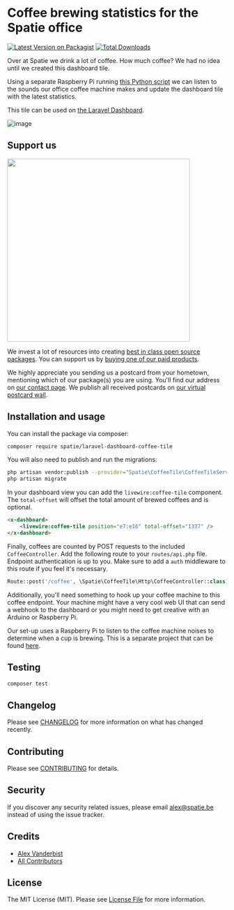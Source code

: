 # Coffee brewing statistics for the Spatie office

[![Latest Version on Packagist](https://img.shields.io/packagist/v/spatie/laravel-dashboard-coffee-tile.svg?style=flat-square)](https://packagist.org/packages/spatie/laravel-dashboard-coffee-tile)
[![Total Downloads](https://img.shields.io/packagist/dt/spatie/laravel-dashboard-coffee-tile.svg?style=flat-square)](https://packagist.org/packages/spatie/laravel-dashboard-coffee-tile)

Over at Spatie we drink a lot of coffee. How much coffee? We had no idea until we created this dashboard tile.

Using a separate Raspberry Pi running [this Python script](https://github.com/spatie/dashboard-coffee-listener/) we can listen to the sounds our office coffee machine makes and update the dashboard tile with the latest statistics.

This tile can be used on [the Laravel Dashboard](https://docs.spatie.be/laravel-dashboard).

![image](https://user-images.githubusercontent.com/6287961/140376262-2c257983-d38a-4fc0-ac61-518643111d77.png)


## Support us

[<img src="https://github-ads.s3.eu-central-1.amazonaws.com/laravel-dashboard-skeleton-tile.jpg?t=1" width="419px" />](https://spatie.be/github-ad-click/laravel-dashboard-skeleton-tile)

We invest a lot of resources into creating [best in class open source packages](https://spatie.be/open-source). You can support us by [buying one of our paid products](https://spatie.be/open-source/support-us).

We highly appreciate you sending us a postcard from your hometown, mentioning which of our package(s) you are using. You'll find our address on [our contact page](https://spatie.be/about-us). We publish all received postcards on [our virtual postcard wall](https://spatie.be/open-source/postcards).

## Installation and usage

You can install the package via composer:

```bash
composer require spatie/laravel-dashboard-coffee-tile
```

You will also need to publish and run the migrations:

```bash
php artisan vendor:publish --provider="Spatie\CoffeeTile\CoffeeTileServiceProvider" --tag="coffee-tile-migrations"
php artisan migrate
```

In your dashboard view you can add the `livewire:coffee-tile` component. The `total-offset` will offset the total amount of brewed coffees and is optional.

```html
<x-dashboard>
    <livewire:coffee-tile position="e7:e16" total-offset="1337" />
</x-dashboard>
```

Finally, coffees are counted by POST requests to the included `CoffeeController`. Add the following route to your `routes/api.php` file. Endpoint authentication is up to you. Make sure to add a `auth` middleware to this route if you feel it's necessary.

```php
Route::post('/coffee', \Spatie\CoffeeTile\Http\CoffeeController::class);
```

Additionally, you'll need something to hook up your coffee machine to this coffee endpoint. Your machine might have a very cool web UI that can send a webhook to the dashboard or you might need to get creative with an Arduino or Raspberry Pi. 

Our set-up uses a Raspberry Pi to listen to the coffee machine noises to determine when a cup is brewing. This is a separate project that can be found [here](https://github.com/spatie/dashboard-coffee-listener).

## Testing

``` bash
composer test
```

## Changelog

Please see [CHANGELOG](CHANGELOG.md) for more information on what has changed recently.

## Contributing

Please see [CONTRIBUTING](https://github.com/spatie/.github/blob/main/CONTRIBUTING.md) for details.

## Security

If you discover any security related issues, please email alex@spatie.be instead of using the issue tracker.

## Credits

- [Alex Vanderbist](https://github.com/AlexVanderbist)
- [All Contributors](../../contributors)

## License

The MIT License (MIT). Please see [License File](LICENSE.md) for more information.
